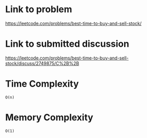 # Link to problem
https://leetcode.com/problems/best-time-to-buy-and-sell-stock/

# Link to submitted discussion
https://leetcode.com/problems/best-time-to-buy-and-sell-stock/discuss/2749875/C%2B%2B

# Time Complexity
`O(n)`

# Memory Complexity
`O(1)`

